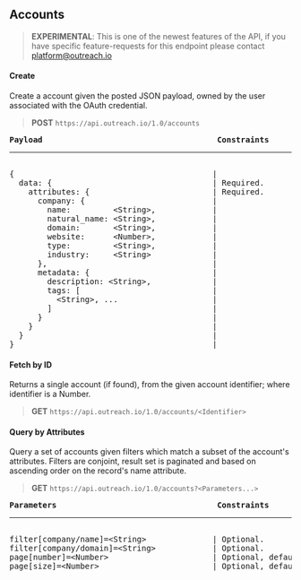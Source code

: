 Accounts
--------

> **EXPERIMENTAL**: This is one of the newest features of the API, if you have specific feature-requests for this endpoint please contact platform@outreach.io

#### Create

Create a account given the posted JSON payload, owned by the user associated with the OAuth credential.

> **POST** `https://api.outreach.io/1.0/accounts`

<pre>
<b>Payload</b>                                     <b>Constraints</b>
<hr/>
{                                          |
  data: {                                  | Required.
    attributes: {                          | Required.
      company: {                           |
        name:         &lt;String&gt;,            |
        natural_name: &lt;String&gt;,            |
        domain:       &lt;String&gt;,            |
        website:      &lt;Number&gt;,            |
        type:         &lt;String&gt;,            |
        industry:     &lt;String&gt;             |
      },                                   |
      metadata: {                          |
        description: &lt;String&gt;,             |
        tags: [                            |
          &lt;String&gt;, ...                    |
        ]                                  |
      }                                    |
    }                                      |
  }                                        |
}                                          |
</pre>

#### Fetch by ID

Returns a single account (if found), from the given account identifier; where identifier is a Number.

> **GET** `https://api.outreach.io/1.0/accounts/<Identifier>`

#### Query by Attributes

Query a set of accounts given filters which match a subset of the account's attributes.  Filters are conjoint, result set is paginated and based on ascending order on the record's name attribute.

> **GET** `https://api.outreach.io/1.0/accounts?<Parameters...>`

<pre>
<b>Parameters</b>                                  <b>Constraints</b>
<hr/>
filter[company/name]=&lt;String&gt;              | Optional.
filter[company/domain]=&lt;String&gt;            | Optional.
page[number]=&lt;Number&gt;                      | Optional, default: 1.
page[size]=&lt;Number&gt;                        | Optional, default: 50, maximum: 50.
</pre>
